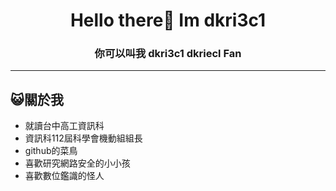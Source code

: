 <h1 align="center">Hello there👋 Im dkri3c1</h1>
<h3 align="center">你可以叫我 dkri3c1 dkriecl Fan</h3>

----


## 😺關於我
* 就讀台中高工資訊科
* 資訊科112屆科學會機動組組長
* github的菜鳥
* 喜歡研究網路安全的小小孩
* 喜歡數位鑑識的怪人



